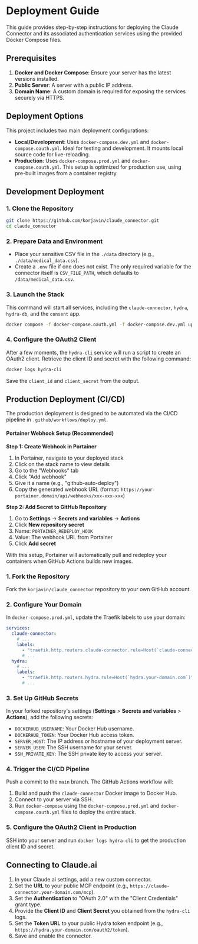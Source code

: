 # Deployment Guide

This guide provides step-by-step instructions for deploying the Claude Connector and its associated authentication services using the provided Docker Compose files.

## Prerequisites

1. **Docker and Docker Compose**: Ensure your server has the latest versions installed.
2. **Public Server**: A server with a public IP address.
3. **Domain Name**: A custom domain is required for exposing the services securely via HTTPS.

## Deployment Options

This project includes two main deployment configurations:

- **Local/Development**: Uses `docker-compose.dev.yml` and `docker-compose.oauth.yml`. Ideal for testing and development. It mounts local source code for live-reloading.
- **Production**: Uses `docker-compose.prod.yml` and `docker-compose.oauth.yml`. This setup is optimized for production use, using pre-built images from a container registry.

## Development Deployment

### 1. Clone the Repository

```bash
git clone https://github.com/korjavin/claude_connector.git
cd claude_connector
```

### 2. Prepare Data and Environment

- Place your sensitive CSV file in the `./data` directory (e.g., `./data/medical_data.csv`).
- Create a `.env` file if one does not exist. The only required variable for the connector itself is `CSV_FILE_PATH`, which defaults to `/data/medical_data.csv`.

### 3. Launch the Stack

This command will start all services, including the `claude-connector`, `hydra`, `hydra-db`, and the `consent` app.

```bash
docker compose -f docker-compose.oauth.yml -f docker-compose.dev.yml up --build -d
```

### 4. Configure the OAuth2 Client

After a few moments, the `hydra-cli` service will run a script to create an OAuth2 client. Retrieve the client ID and secret with the following command:

```bash
docker logs hydra-cli
```

Save the `client_id` and `client_secret` from the output.


## Production Deployment (CI/CD)

The production deployment is designed to be automated via the CI/CD pipeline in `.github/workflows/deploy.yml`.

#### Portainer Webhook Setup (Recommended)

**Step 1: Create Webhook in Portainer**
1. In Portainer, navigate to your deployed stack
2. Click on the stack name to view details
3. Go to the "Webhooks" tab
4. Click "Add webhook"
5. Give it a name (e.g., "github-auto-deploy")
6. Copy the generated webhook URL (format: `https://your-portainer.domain/api/webhooks/xxx-xxx-xxx`)

**Step 2: Add Secret to GitHub Repository**
1. Go to **Settings** → **Secrets and variables** → **Actions**
2. Click **New repository secret**
3. Name: `PORTAINER_REDEPLOY_HOOK`
4. Value: The webhook URL from Portainer
5. Click **Add secret**

With this setup, Portainer will automatically pull and redeploy your containers when GitHub Actions builds new images.


### 1. Fork the Repository

Fork the `korjavin/claude_connector` repository to your own GitHub account.

### 2. Configure Your Domain

In `docker-compose.prod.yml`, update the Traefik labels to use your domain:

```yaml
services:
  claude-connector:
    # ...
    labels:
      - "traefik.http.routers.claude-connector.rule=Host(`claude-connector.your-domain.com`)"
      # ...
  hydra:
    # ...
    labels:
      - "traefik.http.routers.hydra.rule=Host(`hydra.your-domain.com`)"
      # ...
```

### 3. Set Up GitHub Secrets

In your forked repository's settings (**Settings** > **Secrets and variables** > **Actions**), add the following secrets:

- `DOCKERHUB_USERNAME`: Your Docker Hub username.
- `DOCKERHUB_TOKEN`: Your Docker Hub access token.
- `SERVER_HOST`: The IP address or hostname of your deployment server.
- `SERVER_USER`: The SSH username for your server.
- `SSH_PRIVATE_KEY`: The SSH private key to access your server.

### 4. Trigger the CI/CD Pipeline

Push a commit to the `main` branch. The GitHub Actions workflow will:
1.  Build and push the `claude-connector` Docker image to Docker Hub.
2.  Connect to your server via SSH.
3.  Run `docker-compose` using the `docker-compose.prod.yml` and `docker-compose.oauth.yml` files to deploy the entire stack.

### 5. Configure the OAuth2 Client in Production

SSH into your server and run `docker logs hydra-cli` to get the production client ID and secret.

## Connecting to Claude.ai

1.  In your Claude.ai settings, add a new custom connector.
2.  Set the **URL** to your public MCP endpoint (e.g., `https://claude-connector.your-domain.com/mcp`).
3.  Set the **Authentication** to "OAuth 2.0" with the "Client Credentials" grant type.
4.  Provide the **Client ID** and **Client Secret** you obtained from the `hydra-cli` logs.
5.  Set the **Token URL** to your public Hydra token endpoint (e.g., `https://hydra.your-domain.com/oauth2/token`).
6.  Save and enable the connector.